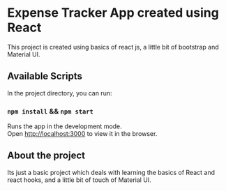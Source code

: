 # Expense Tracker App created using React

This project is created using basics of react js, a little bit of bootstrap and Material UI.

## Available Scripts

In the project directory, you can run:

### `npm install` && `npm start`

Runs the app in the development mode.\
Open [http://localhost:3000](http://localhost:3000) to view it in the browser.

## About the project

Its just a basic project which deals with learning the basics of React and react hooks, and a little bit of touch of Material UI.
